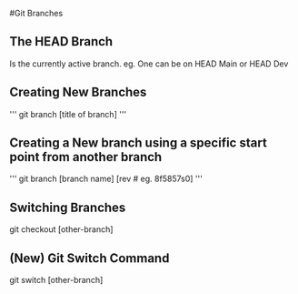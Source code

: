 #Git Branches

## The HEAD Branch

Is the currently active branch. eg. One can be on HEAD Main or HEAD Dev

## Creating New Branches

'''
git branch [title of branch]
'''

## Creating a New branch using a specific start point from another branch

'''
git branch [branch name] [rev # eg. 8f5857s0]
'''

## Switching Branches

git checkout [other-branch]

## (New) Git Switch Command

git switch [other-branch]